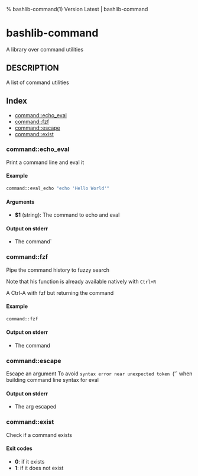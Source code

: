 % bashlib-command(1) Version Latest | bashlib-command
# bashlib-command

A library over command utilities

## DESCRIPTION

A list of command utilities

## Index

* [command::echo_eval](#commandecho_eval)
* [command::fzf](#commandfzf)
* [command::escape](#commandescape)
* [command::exist](#commandexist)

### command::echo_eval

Print a command line and eval it

#### Example

```bash
command::eval_echo "echo 'Hello World'"
```

#### Arguments

* **$1** (string): The command to echo and eval

#### Output on stderr

* The command`

### command::fzf

Pipe the command history to fuzzy search

Note that his function is already available natively with `Ctrl+R`

A Ctrl-A with fzf but returning the command

#### Example

```bash
command::fzf
```

#### Output on stderr

* The command

### command::escape

Escape an argument
To avoid `syntax error near unexpected token `('`
when building command line syntax for eval

#### Output on stderr

* The arg escaped

### command::exist

Check if a command exists

#### Exit codes

* **0**: if it exists
* **1**: if it does not exist

